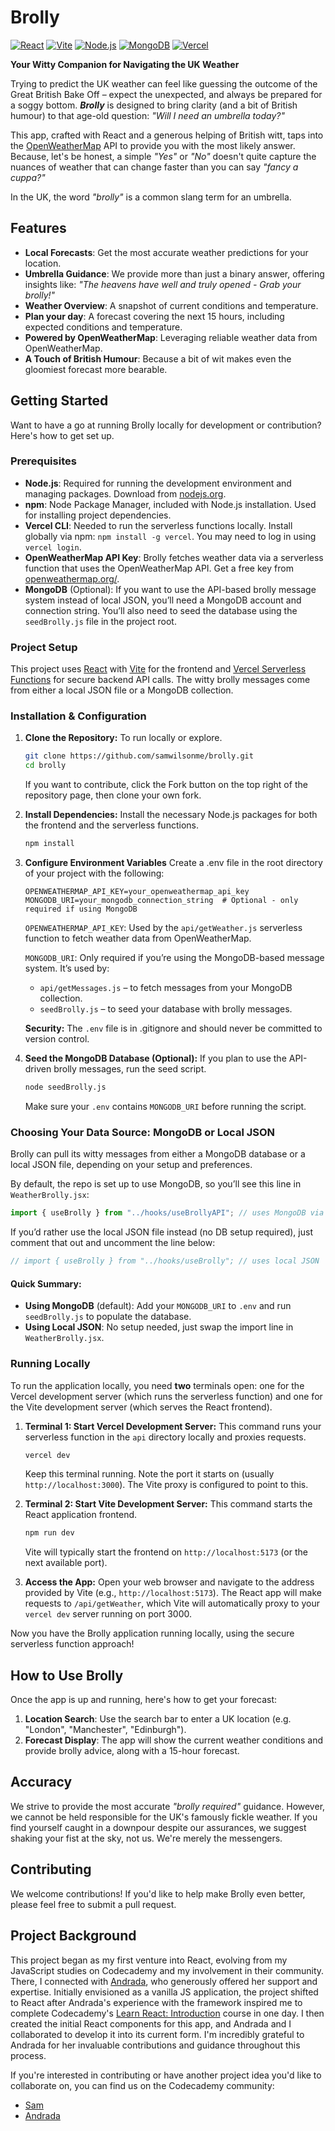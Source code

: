 # Brolly

[![React](https://img.shields.io/badge/Frontend-React-61DAFB?logo=react)](https://react.dev/)
[![Vite](https://img.shields.io/badge/Bundler-Vite-646CFF?logo=vite)](https://vitejs.dev/)
[![Node.js](https://img.shields.io/badge/Backend-Node.js-339933?logo=node.js)](https://nodejs.org/)
[![MongoDB](https://img.shields.io/badge/Database-MongoDB-47A248?logo=mongodb)](https://www.mongodb.com/)
[![Vercel](https://img.shields.io/badge/Hosting-Vercel-000000?logo=vercel)](https://vercel.com/)

**Your Witty Companion for Navigating the UK Weather**

Trying to predict the UK weather can feel like guessing the outcome of the Great British Bake Off – expect the unexpected, and always be prepared for a soggy bottom. ***Brolly*** is designed to bring clarity (and a bit of British humour) to that age-old question: *"Will I need an umbrella today?"*

This app, crafted with React and a generous helping of British witt, taps into the [OpenWeatherMap](https://openweathermap.org/) API to provide you with the most likely answer. Because, let's be honest, a simple *"Yes"* or *"No"* doesn't quite capture the nuances of weather that can change faster than you can say *"fancy a cuppa?"*

In the UK, the word *"brolly"* is a common slang term for an umbrella.

## Features

- **Local Forecasts**: Get the most accurate weather predictions for your location.
- **Umbrella Guidance**: We provide more than just a binary answer, offering insights like: *"The heavens have well and truly opened - Grab your brolly!"*
- **Weather Overview**: A snapshot of current conditions and temperature.
- **Plan your day**: A forecast covering the next 15 hours, including expected conditions and temperature.
- **Powered by OpenWeatherMap**: Leveraging reliable weather data from OpenWeatherMap.
- **A Touch of British Humour**: Because a bit of wit makes even the gloomiest forecast more bearable.

## Getting Started

Want to have a go at running Brolly locally for development or contribution? Here's how to get set up.

### Prerequisites

- **Node.js**: Required for running the development environment and managing packages. Download from [nodejs.org](https://nodejs.org/).
- **npm**: Node Package Manager, included with Node.js installation. Used for installing project dependencies.
- **Vercel CLI**: Needed to run the serverless functions locally. Install globally via npm: `npm install -g vercel`. You may need to log in using `vercel login`.
- **OpenWeatherMap API Key**: Brolly fetches weather data via a serverless function that uses the OpenWeatherMap API. Get a free key from [openweathermap.org/](https://openweathermap.org/).
- **MongoDB** (Optional): If you want to use the API-based brolly message system instead of local JSON, you’ll need a MongoDB account and connection string. You’ll also need to seed the database using the `seedBrolly.js` file in the project root.

### Project Setup

This project uses [React](https://react.dev/) with [Vite](https://vite.dev/) for the frontend and [Vercel Serverless Functions](https://vercel.com/docs/functions) for secure backend API calls. The witty brolly messages come from either a local JSON file or a MongoDB collection.

### Installation & Configuration

1.  **Clone the Repository:**
    To run locally or explore.
    ```bash
    git clone https://github.com/samwilsonme/brolly.git
    cd brolly
    ```
    If you want to contribute, click the Fork button on the top right of the repository page, then clone your own fork.


2.  **Install Dependencies:**
    Install the necessary Node.js packages for both the frontend and the serverless functions.
    ```bash
    npm install
    ```


3.  **Configure Environment Variables**
    Create a .env file in the root directory of your project with the following:
    ```dotenv
    OPENWEATHERMAP_API_KEY=your_openweathermap_api_key
    MONGODB_URI=your_mongodb_connection_string  # Optional - only required if using MongoDB
    ```

    `OPENWEATHERMAP_API_KEY`: Used by the `api/getWeather.js` serverless function to fetch weather data from OpenWeatherMap.

    `MONGODB_URI`: Only required if you’re using the MongoDB-based message system.
    It’s used by:
    - `api/getMessages.js` – to fetch messages from your MongoDB collection.
    - `seedBrolly.js` – to seed your database with brolly messages.

    **Security:** The `.env` file is in .gitignore and should never be committed to version control.


4.  **Seed the MongoDB Database (Optional):**
    If you plan to use the API-driven brolly messages, run the seed script.
    ```bash
    node seedBrolly.js
    ```
    Make sure your `.env` contains `MONGODB_URI` before running the script.

### Choosing Your Data Source: MongoDB or Local JSON

Brolly can pull its witty messages from either a MongoDB database or a local JSON file, depending on your setup and preferences.

By default, the repo is set up to use MongoDB, so you’ll see this line in `WeatherBrolly.jsx`:

```javascript
import { useBrolly } from "../hooks/useBrollyAPI"; // uses MongoDB via API
```
If you’d rather use the local JSON file instead (no DB setup required), just comment that out and uncomment the line below:
```javascript
// import { useBrolly } from "../hooks/useBrolly"; // uses local JSON
```
#### Quick Summary:
- **Using MongoDB** (default): Add your `MONGODB_URI` to `.env` and run `seedBrolly.js` to populate the database.
- **Using Local JSON**: No setup needed, just swap the import line in `WeatherBrolly.jsx`.

### Running Locally

To run the application locally, you need **two** terminals open: one for the Vercel development server (which runs the serverless function) and one for the Vite development server (which serves the React frontend).

1.  **Terminal 1: Start Vercel Development Server:**
    This command runs your serverless function in the `api` directory locally and proxies requests.
    ```bash
    vercel dev
    ```
    Keep this terminal running. Note the port it starts on (usually `http://localhost:3000`). The Vite proxy is configured to point to this.

2.  **Terminal 2: Start Vite Development Server:**
    This command starts the React application frontend.
    ```bash
    npm run dev
    ```
    Vite will typically start the frontend on `http://localhost:5173` (or the next available port).

3.  **Access the App:**
    Open your web browser and navigate to the address provided by Vite (e.g., `http://localhost:5173`). The React app will make requests to `/api/getWeather`, which Vite will automatically proxy to your `vercel dev` server running on port 3000.

Now you have the Brolly application running locally, using the secure serverless function approach!

## How to Use Brolly

Once the app is up and running, here's how to get your forecast:

1. **Location Search**: Use the search bar to enter a UK location (e.g. "London", "Manchester", "Edinburgh").
2. **Forecast Display**: The app will show the current weather conditions and provide brolly advice, along with a 15-hour forecast.

## Accuracy

We strive to provide the most accurate *"brolly required"* guidance. However, we cannot be held responsible for the UK's famously fickle weather. If you find yourself caught in a downpour despite our assurances, we suggest shaking your fist at the sky, not us. We're merely the messengers.

## Contributing

We welcome contributions! If you'd like to help make Brolly even better, please feel free to submit a pull request.

## Project Background

This project began as my first venture into React, evolving from my JavaScript studies on Codecademy and my involvement in their community. There, I connected with [Andrada](https://github.com/ndrada), who generously offered her support and expertise. Initially envisioned as a vanilla JS application, the project shifted to React after Andrada's experience with the framework inspired me to complete Codecademy's [Learn React: Introduction](https://www.codecademy.com/learn/learn-react-introduction) course in one day. I then created the initial React components for this app, and Andrada and I collaborated to develop it into its current form. I'm incredibly grateful to Andrada for her invaluable contributions and guidance throughout this process.

If you're interested in contributing or have another project idea you'd like to collaborate on, you can find us on the Codecademy community:

- [Sam](https://community.codecademy.com/u/52921cf0)
- [Andrada](https://community.codecademy.com/u/83a8a8f4)
